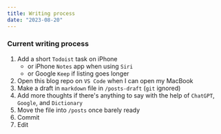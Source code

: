 ```yaml
---
title: Writing process
date: "2023-08-20"
---
```


### Current writing process
1. Add a short `Todoist` task on iPhone
    - or iPhone `Notes` app when using `Siri`
    - or Google `Keep` if listing goes longer
2. Open this blog repo on `VS Code` when I can open my MacBook
3. Make a draft in `markdown` file in `/posts-draft` (`git` ignored)
4. Add more thoughts if there's anything to say with the help of `ChatGPT`, `Google`, and `Dictionary`
5. Move the file into `/posts` once barely ready
6. Commit
7. Edit
